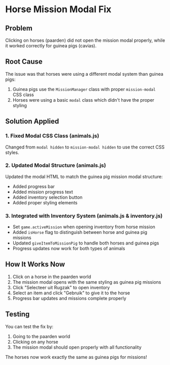# Horse Mission Modal Fix

## Problem
Clicking on horses (paarden) did not open the mission modal properly, while it worked correctly for guinea pigs (cavias).

## Root Cause
The issue was that horses were using a different modal system than guinea pigs:
1. Guinea pigs use the `MissionManager` class with proper `mission-modal` CSS class
2. Horses were using a basic `modal` class which didn't have the proper styling

## Solution Applied

### 1. Fixed Modal CSS Class (animals.js)
Changed from `modal hidden` to `mission-modal hidden` to use the correct CSS styles.

### 2. Updated Modal Structure (animals.js)
Updated the modal HTML to match the guinea pig mission modal structure:
- Added progress bar
- Added mission progress text
- Added inventory selection button
- Added proper styling elements

### 3. Integrated with Inventory System (animals.js & inventory.js)
- Set `game.activeMission` when opening inventory from horse mission
- Added `isHorse` flag to distinguish between horse and guinea pig missions
- Updated `giveItemToMissionPig` to handle both horses and guinea pigs
- Progress updates now work for both types of animals

## How It Works Now
1. Click on a horse in the paarden world
2. The mission modal opens with the same styling as guinea pig missions
3. Click "Selecteer uit Rugzak" to open inventory
4. Select an item and click "Gebruik" to give it to the horse
5. Progress bar updates and missions complete properly

## Testing
You can test the fix by:
1. Going to the paarden world
2. Clicking on any horse
3. The mission modal should open properly with all functionality

The horses now work exactly the same as guinea pigs for missions!